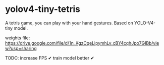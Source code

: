 # yolov4-tiny-tetris
A tetris game, you can play with your hand gestures. Based on YOLO-V4-tiny model.

weights file: https://drive.google.com/file/d/1n_KgzCqeLipymhLv_cBY4cqhJpo7GIBb/view?usp=sharing

TODO:
increase FPS ✔
train model better ✔
 
